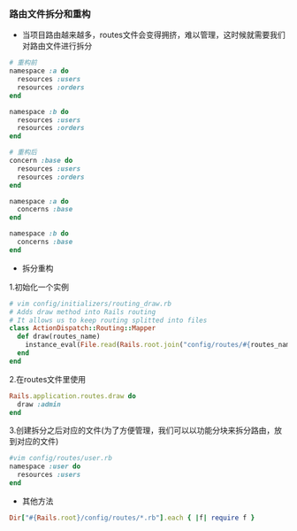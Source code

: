 ### 路由文件拆分和重构
* 当项目路由越来越多，routes文件会变得拥挤，难以管理，这时候就需要我们对路由文件进行拆分

```ruby
# 重构前
namespace :a do
  resources :users
  resources :orders
end

namespace :b do
  resources :users
  resources :orders
end

# 重构后
concern :base do
  resources :users
  resources :orders
end

namespace :a do
  concerns :base
end

namespace :b do
  concerns :base
end
```
* 拆分重构

1.初始化一个实例
```ruby
# vim config/initializers/routing_draw.rb
# Adds draw method into Rails routing
# It allows us to keep routing splitted into files
class ActionDispatch::Routing::Mapper
  def draw(routes_name)
    instance_eval(File.read(Rails.root.join("config/routes/#{routes_name}.rb")))
  end
end
```
2.在routes文件里使用
```ruby
Rails.application.routes.draw do
  draw :admin
end
```
3.创建拆分之后对应的文件(为了方便管理，我们可以以功能分块来拆分路由，放到对应的文件)
```ruby
#vim config/routes/user.rb
namespace :user do
  resources :users
end
```
* 其他方法
```ruby
Dir["#{Rails.root}/config/routes/*.rb"].each { |f| require f }
```
